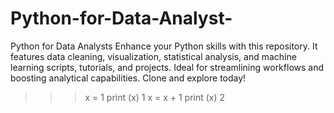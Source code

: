 # Python-for-Data-Analyst-
Python for Data Analysts  Enhance your Python skills with this repository. It features data cleaning, visualization, statistical analysis, and machine learning scripts, tutorials, and projects. Ideal for streamlining workflows and boosting analytical capabilities. Clone and explore today!

>>> x = 1
>>> print (x)
1
>>> x = x + 1
>>> print (x)
2
